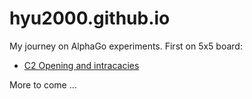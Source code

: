 # hyu2000.github.io
My journey on AlphaGo experiments. First on 5x5 board:
- [C2 Opening and intracacies](hyu2000.github.io/go5/model-evolution.html)

More to come ...

